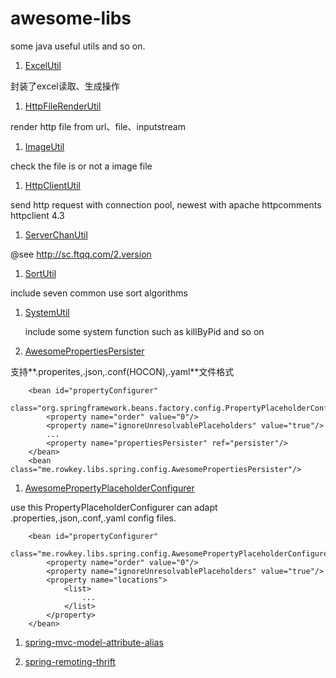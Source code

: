 # awesome-libs

some java useful utils and so on.

1. [ExcelUtil](src/main/java/me/rowkey/libs/util/ExcelUtil.java)

  封装了excel读取、生成操作

1. [HttpFileRenderUtil](src/main/java/me/rowkey/libs/util/HttpFileRenderUtil.java)

  render http file from url、file、inputstream

1. [ImageUtil](src/main/java/me/rowkey/libs/util/ImageUtil.javal)

  check the file is or not a image file

1. [HttpClientUtil](src/main/java/me/rowkey/libs/util/HttpClientUtil.java)

  send http request with connection pool, newest with apache httpcomments httpclient 4.3

1. [ServerChanUtil](src/main/java/me/rowkey/libs/util/ServerChanUtil.java)

  @see <http://sc.ftqq.com/2.version>
  
1. [SortUtil](src/main/java/me/rowkey/libs/util/SortUtil.java)

  include seven common use sort algorithms
  
1. [SystemUtil](src/main/java/me/rowkey/libs/util/SystemUtil.java)
 
   include some system function such as killByPid and so on

1. [AwesomePropertiesPersister](src/main/java/me/rowkey/libs/spring/config/AwesomePropertiesPersister.java) 

  支持**.properites,.json,.conf(HOCON),.yaml**文件格式

        <bean id="propertyConfigurer"
            class="org.springframework.beans.factory.config.PropertyPlaceholderConfigurer">
            <property name="order" value="0"/>
            <property name="ignoreUnresolvablePlaceholders" value="true"/>
            ...
            <property name="propertiesPersister" ref="persister"/>
        </bean>
        <bean class="me.rowkey.libs.spring.config.AwesomePropertiesPersister"/>
    
1. [AwesomePropertyPlaceholderConfigurer](src/main/java/me/rowkey/libs/spring/config/AwesomePropertyPlaceholderConfigurer.java)

  use this PropertyPlaceholderConfigurer can adapt .properties,.json,.conf,.yaml config files.

        <bean id="propertyConfigurer"
                  class="me.rowkey.libs.spring.config.AwesomePropertyPlaceholderConfigurer">
            <property name="order" value="0"/>
            <property name="ignoreUnresolvablePlaceholders" value="true"/>
            <property name="locations">
                <list>
                    ...
                </list>
            </property>
        </bean>
        
1. [spring-mvc-model-attribute-alias](doc/spring-mvc-model-attribute-alias.md)
 
1. [spring-remoting-thrift](doc/spring-remoting-thrift.md)
